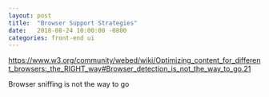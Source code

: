 ```yaml
---
layout: post
title:  "Browser Support Strategies"
date:   2018-08-24 10:00:00 -0800
categories: front-end ui
---
```


https://www.w3.org/community/webed/wiki/Optimizing_content_for_different_browsers:_the_RIGHT_way#Browser_detection_is_not_the_way_to_go.21

Browser sniffing is not the way to go